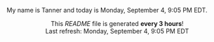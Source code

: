My name is Tanner and today is Monday, September 4, 9:05 PM EDT.

<p align="center">This <i>README</i> file is generated <b>every 3 hours</b>!</br>Last refresh: Monday, September 4, 9:05 PM EDT<br /></p>
